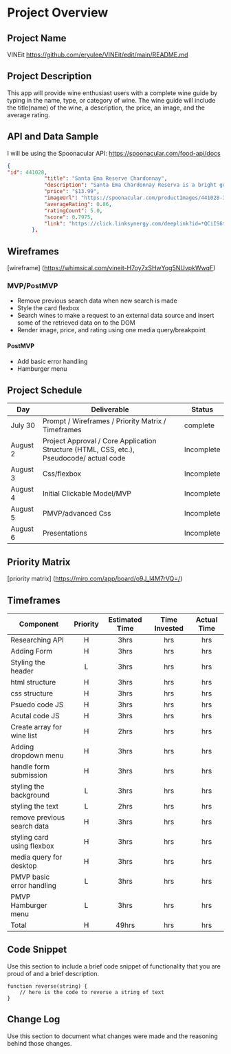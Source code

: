 # Project Overview

## Project Name
VINEit
https://github.com/eryulee/VINEit/edit/main/README.md

## Project Description

This app will provide wine enthusiast users with a complete wine guide by typing in the name, type, or category of wine. The wine guide will include the title(name) of the wine, a description, the price, an image, and the average rating.

## API and Data Sample
I will be using the Spoonacular API:
https://spoonacular.com/food-api/docs

```json
{
"id": 441028,
            "title": "Santa Ema Reserve Chardonnay",
            "description": "Santa Ema Chardonnay Reserva is a bright golden yellow colored wine that comes from the Leyda Valley. A bouquet of ripe tropical fruits emerges, such as bananas and passion fruit along with touches of honey and vanilla. In the mouth, it is a wine of good balance and pleasant acidity.Ideal to go with oily fish and sauces, seafood and grilled crab. Also ideal for white meat and mature cheeses.",
            "price": "$13.99",
            "imageUrl": "https://spoonacular.com/productImages/441028-312x231.jpg",
            "averageRating": 0.86,
            "ratingCount": 5.0,
            "score": 0.7975,
            "link": "https://click.linksynergy.com/deeplink?id=*QCiIS6t4gA&mid=2025&murl=https%3A%2F%2Fwww.wine.com%2Fproduct%2Fsanta-ema-reserve-chardonnay-2014%2F153496"
        },
```

## Wireframes

[wireframe] (https://whimsical.com/vineit-H7oy7xSHwYqg5NUvpkWwqF)



### MVP/PostMVP
- Remove previous search data when new search is made
- Style the card flexbox
- Search wines to make a request to an external data source and insert some of the retrieved data on to the DOM
- Render image, price, and rating using one media query/breakpoint


#### PostMVP  
- Add basic error handling
- Hamburger menu

## Project Schedule

|  Day | Deliverable | Status
|---|---| ---|
|July 30| Prompt / Wireframes / Priority Matrix / Timeframes |complete
|August 2| Project Approval / Core Application Structure (HTML, CSS, etc.), Pseudocode/ actual code | Incomplete
|August 3| Css/flexbox | Incomplete
|August 4| Initial Clickable Model/MVP  | Incomplete
|August 5| PMVP/advanced Css | Incomplete
|August 6| Presentations | Incomplete

## Priority Matrix

[priority matrix] (https://miro.com/app/board/o9J_l4M7rVQ=/)

## Timeframes
| Component | Priority | Estimated Time | Time Invested | Actual Time |
| --- | :---: |  :---: | :---: | :---: |
| Researching API | H | 3hrs| hrs | hrs |
| Adding Form | H | 3hrs | hrs | hrs |
| Styling the header | L | 3hrs | hrs | hrs |
| html structure | H | 3hrs| hrs | hrs |
| css structure | H | 3hrs | hrs | hrs |
| Psuedo code JS | H | 3hrs | hrs | hrs |
| Acutal code JS | H | 3hrs | hrs | hrs |
| Create array for wine list | H | 2hrs | hrs | hrs |
| Adding dropdown menu | H | 3hrs | hrs | hrs |
| handle form submission | H | 3hrs | hrs | hrs |
| styling the background | L | 3hrs | hrs | hrs |
| styling the text | L | 2hrs | hrs | hrs |
| remove previous search data | H | 3hrs | hrs | hrs |
| styling card using flexbox | H | 3hrs | hrs | hrs |
| media query for desktop | H | 3hrs | hrs | hrs |
| PMVP basic error handling | L | 3hrs | hrs | hrs |
| PMVP Hamburger menu | L | 3hrs | hrs | hrs |
| Total | H | 49hrs| hrs | hrs |




## Code Snippet

Use this section to include a brief code snippet of functionality that you are proud of and a brief description.  

```
function reverse(string) {
	// here is the code to reverse a string of text
}
```

## Change Log
 Use this section to document what changes were made and the reasoning behind those changes.  
